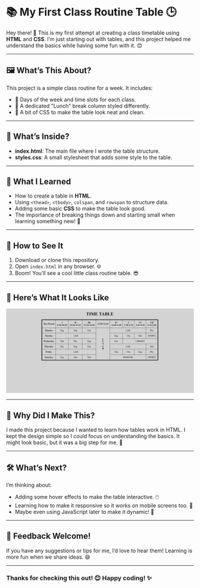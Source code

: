 # 📚 My First Class Routine Table 🕒

Hey there! 👋 This is my first attempt at creating a class timetable using **HTML** and **CSS**. I’m just starting out with tables, and this project helped me understand the basics while having some fun with it. 😊

---

## 🖼️ What’s This About?

This project is a simple class routine for a week. It includes:
- 📆 Days of the week and time slots for each class.
- 🍴 A dedicated "Lunch" break column styled differently.
- 🎨 A bit of CSS to make the table look neat and clean.

---

## 📂 What’s Inside?

- **index.html**: The main file where I wrote the table structure.  
- **styles.css**: A small stylesheet that adds some style to the table.  

---

## 🌟 What I Learned

- How to create a table in **HTML**.  
- Using `<thead>`, `<tbody>`, `colspan`, and `rowspan` to structure data.  
- Adding some basic **CSS** to make the table look good.  
- The importance of breaking things down and starting small when learning something new! 💪  

---

## 🚀 How to See It

1. Download or clone this repository.  
2. Open `index.html` in any browser. 🌐  
3. Boom! You’ll see a cool little class routine table. 😎  

---

## 📸 Here’s What It Looks Like

  ![table img](img/table.png)

---

## 🤔 Why Did I Make This?

I made this project because I wanted to learn how tables work in HTML. I kept the design simple so I could focus on understanding the basics. It might look basic, but it was a big step for me. 🌱  

---

## 🛠️ What’s Next?

I’m thinking about:  
- Adding some hover effects to make the table interactive. 🖱️  
- Learning how to make it responsive so it works on mobile screens too. 📱  
- Maybe even using JavaScript later to make it dynamic! 🚀  

---

## 📢 Feedback Welcome!

If you have any suggestions or tips for me, I’d love to hear them! Learning is more fun when we share ideas. 😄  

---

### Thanks for checking this out! 😊 Happy coding! ✨
